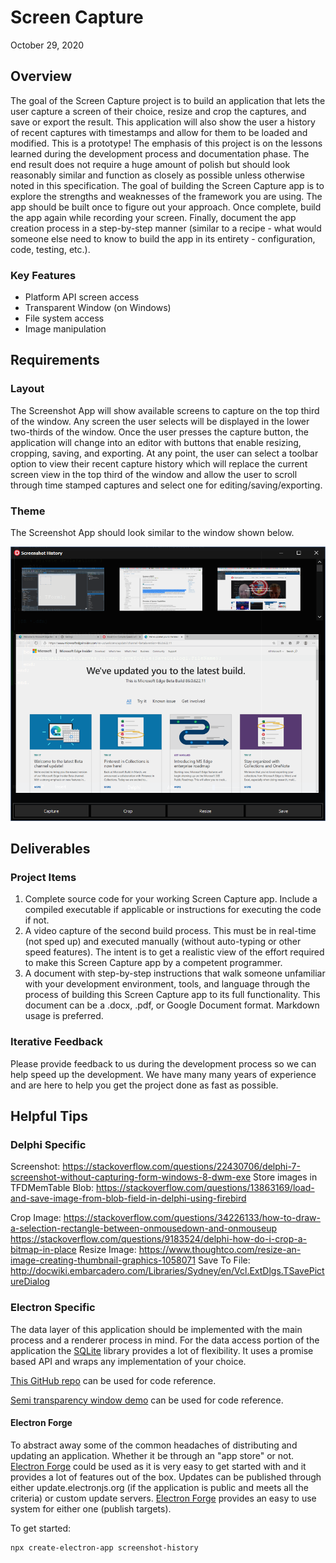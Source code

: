 # Screen Capture
October 29, 2020

## Overview
The goal of the Screen Capture project is to build an application that lets the user capture a screen of their choice, resize and crop the captures, and save or export the result.  This application will also show the user a history of recent captures with timestamps and allow for them to be loaded and modified.  This is a prototype! The emphasis of this project is on the lessons learned during the development process and documentation phase. The end result does not require a huge amount of polish but should look reasonably similar and function as closely as possible unless otherwise noted in this specification.
The goal of building the Screen Capture app is to explore the strengths and weaknesses of the framework you are using. The app should be built once to figure out your approach.  Once complete, build the app again while recording your screen.  Finally, document the app creation process in a step-by-step manner (similar to a recipe - what would someone else need to know to build the app in its entirety - configuration, code, testing, etc.).

### Key Features
- Platform API screen access
- Transparent Window (on Windows)
- File system access
- Image manipulation

## Requirements
### Layout
The Screenshot App will show available screens to capture on the top third of the window.  Any screen the user selects will be displayed in the lower two-thirds of the window.  Once the user presses the capture button, the application will change into an editor with buttons that enable resizing, cropping, saving, and exporting.  At any point, the user can select a toolbar option to view their recent capture history which will replace the current screen view in the top third of the window and allow the user to scroll through time stamped captures and select one for editing/saving/exporting.


### Theme
The Screenshot App should look similar to the window shown below. 

![](https://github.com/Embarcadero/ComparisonResearch/blob/main/screenshot-history/screencap.png)


## Deliverables
### Project Items

1. Complete source code for your working Screen Capture app.  Include a compiled executable if applicable or instructions for executing the code if not.
2. A video capture of the second build process.  This must be in real-time (not sped up) and executed manually (without auto-typing or other speed features).  The intent is to get a realistic view of the effort required to make this Screen Capture app by a competent programmer.
3. A document with step-by-step instructions that walk someone unfamiliar with your development environment, tools, and language through the process of building this Screen Capture app to its full functionality.  This document can be a .docx, .pdf, or Google Document format.  Markdown usage is preferred.



### Iterative Feedback
Please provide feedback to us during the development process so we can help speed up the development. We have many many years of experience and are here to help you get the project done as fast as possible.

## Helpful Tips

### Delphi Specific

Screenshot:
<https://stackoverflow.com/questions/22430706/delphi-7-screenshot-without-capturing-form-windows-8-dwm-exe>
Store images in TFDMemTable Blob:
https://stackoverflow.com/questions/13863169/load-and-save-image-from-blob-field-in-delphi-using-firebird

Crop Image:
<https://stackoverflow.com/questions/34226133/how-to-draw-a-selection-rectangle-between-onmousedown-and-onmouseup>
<https://stackoverflow.com/questions/9183524/delphi-how-do-i-crop-a-bitmap-in-place>
Resize Image:
<https://www.thoughtco.com/resize-an-image-creating-thumbnail-graphics-1058071>
Save To File:
<http://docwiki.embarcadero.com/Libraries/Sydney/en/Vcl.ExtDlgs.TSavePictureDialog>

### Electron Specific

The data layer of this application should be implemented with the main process and a renderer process in mind.
For the data access portion of the application the [SQLite](https://www.npmjs.com/package/sqlite) library provides a lot of flexibility. It uses a promise based API and wraps any implementation of your choice.

[This GitHub repo](https://github.com/hokein/electron-sample-apps/tree/master/desktop-capture) can be used for code reference. 

[Semi transparency window demo](https://www.electronjs.org/apps/glass-browser) can be used for code reference.

#### Electron Forge

To abstract away some of the common headaches of distributing and updating an application. Whether it be through an "app store" or not.
[Electron Forge](https://www.electronforge.io) could be used as it is very easy to get started with and it provides a lot of features out of the box.
Updates can be published through either update.electronjs.org (if the application is public and meets all the criteria) or custom update servers.
[Electron Forge](https://www.electronforge.io) provides an easy to use system for either one (publish targets).

To get started:

```sh
npx create-electron-app screenshot-history
```
